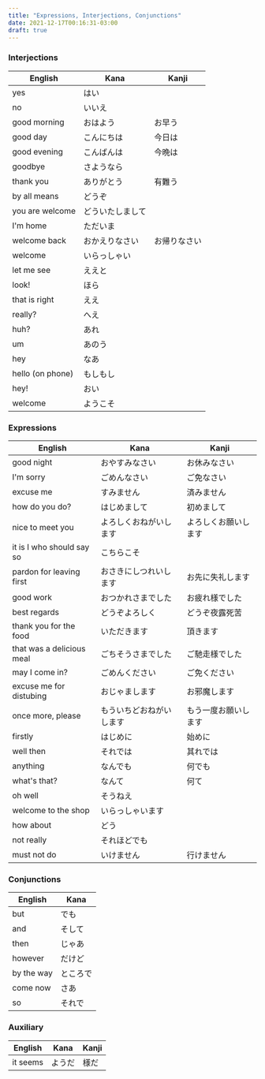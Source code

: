 ```yaml
---
title: "Expressions, Interjections, Conjunctions"
date: 2021-12-17T00:16:31-03:00
draft: true
---
```


### Interjections
| English          | Kana             | Kanji        |
|------------------|------------------|--------------|
| yes              | はい             |              |
| no               | いいえ           |              |
| good morning     | おはよう         | お早う       |
| good day         | こんにちは       | 今日は       |
| good evening     | こんばんは       | 今晩は       |
| goodbye          | さようなら       |              |
| thank you        | ありがとう       | 有難う       |
| by all means     | どうぞ           |              |
| you are welcome  | どういたしまして |              |
| I'm home         | ただいま         |              |
| welcome back     | おかえりなさい   | お帰りなさい |
| welcome          | いらっしゃい     |              |
| let me see       | ええと           |              |
| look!            | ほら             |              |
| that is right    | ええ             |              |
| really?          | へえ             |              |
| huh?             | あれ             |              |
| um               | あのう           |              |
| hey              | なあ             |              |
| hello (on phone) | もしもし         |              |
| hey!             | おい             |              |
| welcome          | ようこそ         |              |

### Expressions
| English                   | Kana                     | Kanji                |
|---------------------------|--------------------------|----------------------|
| good night                | おやすみなさい           | お休みなさい         |
| I'm sorry                 | ごめんなさい             | ご免なさい           |
| excuse me                 | すみません               | 済みません           |
| how do you do?            | はじめまして             | 初めまして           |
| nice to meet you          | よろしくおねがいします   | よろしくお願いします |
| it is I who should say so | こちらこそ               |                      |
| pardon for leaving first  | おさきにしつれいします   | お先に失礼します     |
| good work                 | おつかれさまでした       | お疲れ様でした       |
| best regards              | どうぞよろしく           | どうぞ夜露死苦       |
| thank you for the food    | いただきます             | 頂きます             |
| that was a delicious meal | ごちそうさまでした       | ご馳走様でした       |
| may I come in?            | ごめんください           | ご免ください         |
| excuse me for distubing   | おじゃまします           | お邪魔します         |
| once more, please         | もういちどおねがいします | もう一度お願いします |
| firstly                   | はじめに                 | 始めに               |
| well then                 | それでは                 | 其れでは             |
| anything                  | なんでも                 | 何でも               |
| what's that?              | なんて                   | 何て                 |
| oh well                   | そうねえ                 |                      |
| welcome to the shop       | いらっしゃいます         |                      |
| how about                 | どう                     |                      |
| not really                | それほどでも             |                      |
| must not do               | いけません               | 行けません           |

### Conjunctions
| English    | Kana     |
|------------|----------|
| but        | でも     |
| and        | そして   |
| then       | じゃあ   |
| however    | だけど   |
| by the way | ところで |
| come now   | さあ     |
| so         | それで   |

### Auxiliary
| English  | Kana   | Kanji |
|----------|--------|-------|
| it seems | ようだ | 様だ  |
